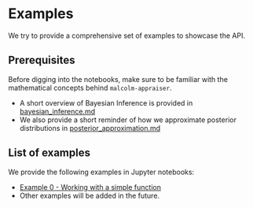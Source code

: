 # Examples

We try to provide a comprehensive set of examples to showcase the API.

## Prerequisites

Before digging into the notebooks, make sure to be familiar with the mathematical concepts behind `malcolm-appraiser`.

- A short overview of Bayesian Inference is provided in [bayesian_inference.md](./bayesian_inference.md)
- We also provide a short reminder of how we approximate posterior distributions in [posterior_approximation.md](./posterior_approximation.md)

## List of examples

We provide the following examples in Jupyter notebooks:

- [Example 0 - Working with a simple function](./simple_function.ipynb)
- Other examples will be added in the future.